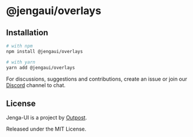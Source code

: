 # @jengaui/overlays

## Installation

```sh
# with npm
npm install @jengaui/overlays

# with yarn
yarn add @jengaui/overlays
```

For discussions, suggestions and contributions, create an issue or join our [Discord](https://discord.gg/sHnHPnAPZj) channel to chat.

## License

Jenga-UI is a project by [Outpost](https://outpost.run).

Released under the MIT License.
